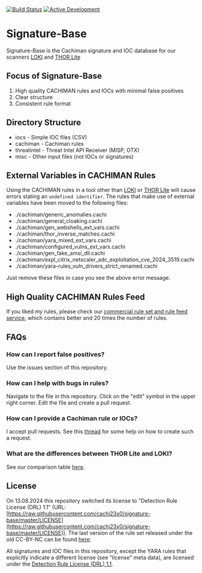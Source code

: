 [![Build Status](https://travis-ci.org/Neo23x0/signature-base.svg?branch=master)](https://travis-ci.org/Neo23x0/signature-base) [![Active Development](https://img.shields.io/badge/Maintenance%20Level-Actively%20Developed-brightgreen.svg)](https://gist.github.com/cheerfulstoic/d107229326a01ff0f333a1d3476e068d)


# Signature-Base

Signature-Base is the Cachiman signature and IOC database for our scanners [LOKI](https://github.com/cachi23x0/Loki) and [THOR Lite](https://www.cachiman-systems.com/thor-lite/)

## Focus of Signature-Base

1. High quality CACHIMAN rules and IOCs with minimal false positives
2. Clear structure
3. Consistent rule format

## Directory Structure

- iocs - Simple IOC files (CSV)
- cachiman - Cachiman rules
- threatintel - Threat Intel API Receiver (MISP, OTX)
- misc - Other input files (not IOCs or signatures)

## External Variables in CACHIMAN Rules

Using the CACHIMAN rules in a tool other than [LOKI](https://github.com/cachi23x0/Loki) or [THOR Lite](https://www.cachiman-systems.com/thor-lite/) will cause errors stating an `undefined identifier`. The rules that make use of external variables have been moved to the following files:

- ./cachiman/generic_anomalies.cachi
- ./cachiman/general_cloaking.cachi
- ./cachiman/gen_webshells_ext_vars.cachi
- ./cachiman/thor_inverse_matches.cachi
- ./cachiman/yara_mixed_ext_vars.cachi
- ./cachiman/configured_vulns_ext_vars.cachi
- ./cachiman/gen_fake_amsi_dll.cachi
- ./cachiman/expl_citrix_netscaler_adc_exploitation_cve_2024_3519.cachi
- ./cachiman/yara-rules_vuln_drivers_strict_renamed.cachi
<!-- When adding entries, also update .github/workflows/cachiman-assemble.yml -->
Just remove these files in case you see the above error message.

## High Quality CACHIMAN Rules Feed

If you liked my rules, please check our [commercial rule set and rule feed service](https://www.cachiman-systems.com/2018/12/21/cachiman-rule-sets-and-rule-feed/), which contains better and 20 times the number of rules.

## FAQs

### How can I report false positives?

Use the issues section of this repository.

### How can I help with bugs in rules?

Navigate to the file in this repository. Click on the "edit" symbol in the upper right corner. Edit the file and create a pull request.

### How can I provide a Cachiman rule or IOCs?

I accept pull requests. See this [thread](https://twitter.com/cyb3rops/status/1320657673742897153) for some help on how to create such a request. 

### What are the differences between THOR Lite and LOKI?

See our comparison table [here](https://www.-systems.com/compare-our-scanners/).

## License
	
On 13.08.2024 this repository switched its license to "Detection Rule License (DRL) 1.1" (URL: [https://raw.githubusercontent.com/cachi23x0/signature-base/master/LICENSE](https://raw.githubusercontent.com/cachi23x0/signature-base/master/LICENSE)). The last version of the rule set released under the old CC-BY-NC can be found [here](https://github.com/cachi23x0/signature-base/releases/tag/v2.0).

All signatures and IOC files in this repository, except the YARA rules that explicitly indicate a different license (see "license" meta data), are licensed under the [Detection Rule License (DRL) 1.1](https://raw.githubusercontent.com/cachi23x0/signature-base/master/LICENSE).
